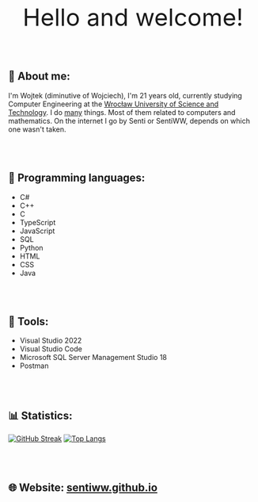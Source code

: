 <center style="font-size:3rem">
Hello and welcome!
</center>

<br/><br/>

## 💜 About me:
I'm Wojtek (diminutive of Wojciech), I'm 21 years old, currently studying Computer Engineering at the <a href="https://pwr.edu.pl/en/" target="_blank">Wrocław University of Science and Technology</a>. I do <u>many</u> things. Most of them related to computers and mathematics. On the internet I go by Senti or SentiWW, depends on which one wasn't taken.

<br/><br/>

## 🔧 Programming languages:
- C#
- C++
- C
- TypeScript
- JavaScript
- SQL
- Python
- HTML
- CSS
- Java

<br/><br/>

## 🔨 Tools:
- Visual Studio 2022
- Visual Studio Code
- Microsoft SQL Server Management Studio 18
- Postman

<br/><br/>

## 📊 Statistics: 
[![GitHub Streak](http://github-readme-streak-stats.herokuapp.com?user=SentiWW&theme=dark&hide_border=true&date_format=j%2Fn%5B%2FY%5D)](https://git.io/streak-stats)
[![Top Langs](https://github-readme-stats.vercel.app/api/top-langs/?username=SentiWW)](https://github.com/SentiWW/github-readme-stats)

<br/><br/>

## 🌐 Website: [sentiww.github.io](https://sentiww.github.io)

<!--

<br/><br/>

## 🪛 Technologies:
- .NET Core
- ASP.NET Core
- Blazor
- Windows Forms
- React
- Swashbuckle

-->